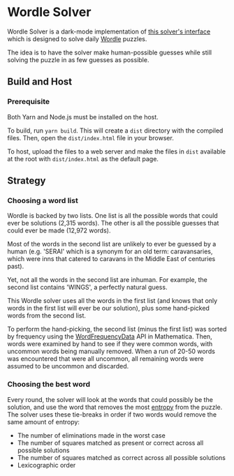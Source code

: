 Wordle Solver
=============

Wordle Solver is a dark-mode implementation of [this solver's interface](https://notfunatparties.com/wordle-solver)
which is designed to solve daily [Wordle](https://www.powerlanguage.co.uk/wordle/) puzzles.

The idea is to have the solver make human-possible guesses while still solving the puzzle in as few guesses as possible.

Build and Host
--------------

### Prerequisite
Both Yarn and Node.js must be installed on the host.

To build, run `yarn build`. This will create a `dist` directory with the compiled files. Then, open the
`dist/index.html` file in your browser.

To host, upload the files to a web server and make the files in `dist` available at the root with `dist/index.html` as
the default page.

Strategy
--------

### Choosing a word list

Wordle is backed by two lists. One list is all the possible words that could ever be solutions (2,315 words). The other
is all the possible guesses that could ever be made (12,972 words).

Most of the words in the second list are unlikely to ever be guessed by a human (e.g. 'SERAI' which is a synonym for an
old term: caravansaries, which were inns that catered to caravans in the Middle East of centuries past).

Yet, not all the words in the second list are inhuman. For example, the second list contains 'WINGS', a perfectly
natural guess.

This Wordle solver uses all the words in the first list (and knows that only words in the first list will ever be our
solution), plus some hand-picked words from the second list.

To perform the hand-picking, the second list (minus the first list) was sorted by frequency using the
[WordFrequencyData](https://reference.wolfram.com/language/ref/WordFrequencyData.html) API in Mathematica. Then, words
were examined by hand to see if they were common words, with uncommon words being manually removed. When a run of 20-50
words was encountered that were all uncommon, all remaining words were assumed to be uncommon and discarded.

### Choosing the best word

Every round, the solver will look at the words that could possibly be the solution, and use the word that removes the
most [entropy](https://en.wikipedia.org/wiki/Entropy_(information_theory)) from the puzzle. The solver uses these
tie-breaks in order if two words would remove the same amount of entropy:
- The number of eliminations made in the worst case
- The number of squares matched as present or correct across all possible solutions
- The number of squares matched as correct across all possible solutions
- Lexicographic order
